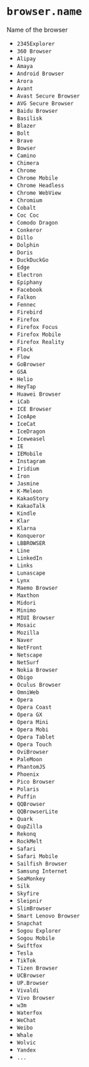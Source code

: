 # `browser.name`

Name of the browser

- `2345Explorer`
- `360 Browser`
- `Alipay`
- `Amaya`
- `Android Browser`
- `Arora`
- `Avant`
- `Avast Secure Browser`
- `AVG Secure Browser`
- `Baidu Browser`
- `Basilisk`
- `Blazer`
- `Bolt`
- `Brave`
- `Bowser`
- `Camino`
- `Chimera`
- `Chrome`
- `Chrome Mobile`
- `Chrome Headless`
- `Chrome WebView`
- `Chromium`
- `Cobalt`
- `Coc Coc`
- `Comodo Dragon`
- `Conkeror`
- `Dillo`
- `Dolphin`
- `Doris`
- `DuckDuckGo`
- `Edge`
- `Electron`
- `Epiphany`
- `Facebook`
- `Falkon`
- `Fennec`
- `Firebird`
- `Firefox`
- `Firefox Focus`
- `Firefox Mobile`
- `Firefox Reality`
- `Flock`
- `Flow`
- `GoBrowser`
- `GSA`
- `Helio`
- `HeyTap`
- `Huawei Browser`
- `iCab`
- `ICE Browser`
- `IceApe`
- `IceCat`
- `IceDragon`
- `Iceweasel`
- `IE`
- `IEMobile`
- `Instagram`
- `Iridium`
- `Iron`
- `Jasmine`
- `K-Meleon`
- `KakaoStory`
- `KakaoTalk`
- `Kindle`
- `Klar`
- `Klarna`
- `Konqueror`
- `LBBROWSER`
- `Line`
- `LinkedIn`
- `Links`
- `Lunascape`
- `Lynx`
- `Maemo Browser`
- `Maxthon`
- `Midori`
- `Minimo`
- `MIUI Browser`
- `Mosaic`
- `Mozilla`
- `Naver`
- `NetFront`
- `Netscape`
- `NetSurf`
- `Nokia Browser`
- `Obigo`
- `Oculus Browser`
- `OmniWeb`
- `Opera`
- `Opera Coast`
- `Opera GX`
- `Opera Mini`
- `Opera Mobi`
- `Opera Tablet`
- `Opera Touch`
- `OviBrowser`
- `PaleMoon`
- `PhantomJS`
- `Phoenix`
- `Pico Browser`
- `Polaris`
- `Puffin`
- `QQBrowser`
- `QQBrowserLite`
- `Quark`
- `QupZilla`
- `Rekonq`
- `RockMelt`
- `Safari`
- `Safari Mobile`
- `Sailfish Browser`
- `Samsung Internet`
- `SeaMonkey`
- `Silk`
- `Skyfire`
- `Sleipnir`
- `SlimBrowser`
- `Smart Lenovo Browser`
- `Snapchat`
- `Sogou Explorer`
- `Sogou Mobile`
- `Swiftfox`
- `Tesla`
- `TikTok`
- `Tizen Browser`
- `UCBrowser`
- `UP.Browser`
- `Vivaldi`
- `Vivo Browser`
- `w3m`
- `Waterfox`
- `WeChat`
- `Weibo`
- `Whale`
- `Wolvic`
- `Yandex`
- `...`